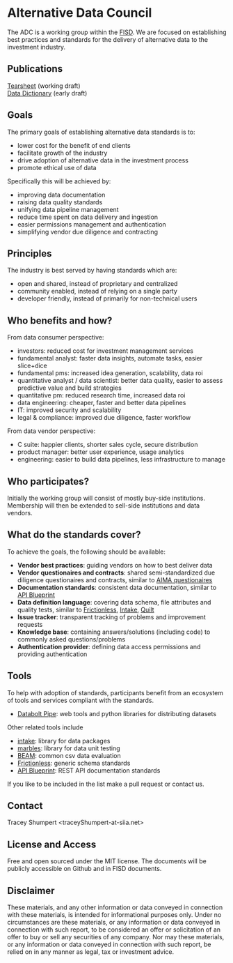 # Alternative Data Council

The ADC is a working group within the [FISD](
http://www.siia.net/Divisions/FISD-Financial-Information-Services-Association). We are focused on establishing best practices and standards for the delivery of alternative data to the investment industry.

## Publications

[Tearsheet](
https://github.com/siia-fisd/altdata-council/blob/master/documentation/tearsheet.md) (working draft)  
[Data Dictionary](https://github.com/siia-fisd/altdata-council/blob/master/documentation/data%20dictionary.xlsx) (early draft)

## Goals

The primary goals of establishing alternative data standards is to:

* lower cost for the benefit of end clients 
* facilitate growth of the industry
* drive adoption of alternative data in the investment process
* promote ethical use of data

Specifically this will be achieved by:

* improving data documentation
* raising data quality standards
* unifying data pipeline management
* reduce time spent on data delivery and ingestion
* easier permissions management and authentication
* simplifying vendor due diligence and contracting

## Principles

The industry is best served by having standards which are:

* open and shared, instead of proprietary and centralized
* community enabled, instead of relying on a single party
* developer friendly, instead of primarily for non-technical users

## Who benefits and how?

From data consumer perspective:

* investors: reduced cost for investment management services
* fundamental analyst: faster data insights, automate tasks, easier slice+dice
* fundamental pms: increased idea generation, scalability, data roi
* quantitative analyst / data scientist: better data quality, easier to assess predictive value and build strategies
* quantitative pm: reduced research time, increased data roi
* data engineering: cheaper, faster and better data pipelines
* IT: improved security and scalability
* legal & compliance: improved due diligence, faster workflow

From data vendor perspective:

* C suite: happier clients, shorter sales cycle, secure distribution
* product manager: better user experience, usage analytics
* engineering: easier to build data pipelines, less infrastructure to manage

## Who participates?

Initially the working group will consist of mostly buy-side institutions. Membership will then be extended to sell-side institutions and data vendors.

## What do the standards cover?

To achieve the goals, the following should be available:

* **Vendor best practices**: guiding vendors on how to best deliver data
* **Vendor questionaires and contracts**: shared semi-standardized due diligence questionaires and contracts, similar to [AIMA questionaires](https://www.aima.org/sound-practices/due-diligence-questionnaires.html)
* **Documentation standards**: consistent data documentation, similar to [API Blueprint](https://github.com/apiaryio/api-blueprint/blob/master/API%20Blueprint%20Specification.md#i-api-blueprint-language-1)
* **Data definition language**: covering data schema, file attributes and quality tests, similar to [Frictionless](https://frictionlessdata.io/specs/data-package/), [Intake](https://intake.readthedocs.io/en/latest/data-packages.html#defining-a-package), [Quilt](https://docs.quiltdata.com/api/buildyml)
* **Issue tracker**: transparent tracking of problems and improvement requests
* **Knowledge base**: containing answers/solutions (including code) to commonly asked questions/problems
* **Authentication provider**: defining data access permissions and providing authentication

## Tools

To help with adoption of standards, participants benefit from an ecosystem of tools and services compliant with the standards.

* [Databolt Pipe](https://www.databolt.tech/index-pipe-vendors.html): web tools and python libraries for distributing datasets

Other related tools include
* [intake](https://intake.readthedocs.io/en/latest): library for data packages
* [marbles](https://github.com/twosigma/marbles): library for data unit testing
* [BEAM](https://antenna.bamfunds.com/): common csv data evaluation
* [Frictionless](https://frictionlessdata.io/software/): generic schema standards
* [API Blueprint](https://apiblueprint.org/tools.html): REST API documentation standards

If you like to be included in the list make a pull request or contact us.

## Contact

Tracey Shumpert <traceyShumpert-at-siia.net>

## License and Access

Free and open sourced under the MIT license. The documents will be publicly accessible on Github and in FISD documents.

## Disclaimer

These materials, and any other information or data conveyed in connection with these materials, is intended for informational purposes only. Under no circumstances are these materials, or any information or data conveyed in connection with such report, to be considered an offer or solicitation of an offer to buy or sell any securities of any company. Nor may these materials, or any information or data conveyed in connection with such report, be relied on in any manner as legal, tax or investment advice.
